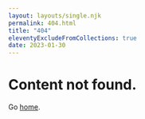 ```yaml
---
layout: layouts/single.njk
permalink: 404.html
title: "404"
eleventyExcludeFromCollections: true
date: 2023-01-30
---
```

# Content not found.

Go <a href="{{ '/' | url }}">home</a>.